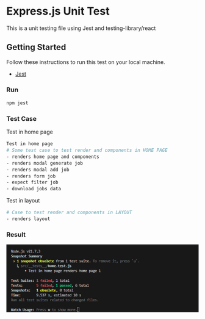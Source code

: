 # Express.js Unit Test

This is a unit testing file using Jest and testing-library/react

## Getting Started

Follow these instructions to run this test on your local machine.

- [Jest](https://jestjs.io/)

### Run

```bash
npm jest
```

### Test Case

Test in home page

```bash
Test in home page
# Some test case to test render and components in HOME PAGE
- renders home page and components
- renders modal generate job
- renders modal add job
- renders form job
- expect filter job
- download jobs data

```

Test in layout

```bash
# Case to test render and components in LAYOUT
- renders layout

```

### Result

![alt text](image.png)

```

```
